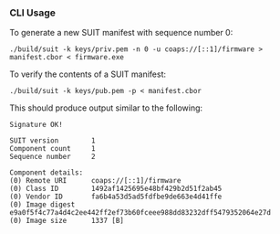### CLI Usage
To generate a new SUIT manifest with sequence number 0:
```
./build/suit -k keys/priv.pem -n 0 -u coaps://[::1]/firmware > manifest.cbor < firmware.exe
```

To verify the contents of a SUIT manifest:
```
./build/suit -k keys/pub.pem -p < manifest.cbor
```

This should produce output similar to the following:
```
Signature OK!

SUIT version		1
Component count		1
Sequence number		2

Component details:
(0) Remote URI		coaps://[::1]/firmware
(0) Class ID		1492af1425695e48bf429b2d51f2ab45
(0) Vendor ID		fa6b4a53d5ad5fdfbe9de663e4d41ffe
(0) Image digest	e9a0f5f4c77a4d4c2ee442ff2ef73b60fceee988dd83232dff5479352064e27d
(0) Image size		1337 [B]
```
